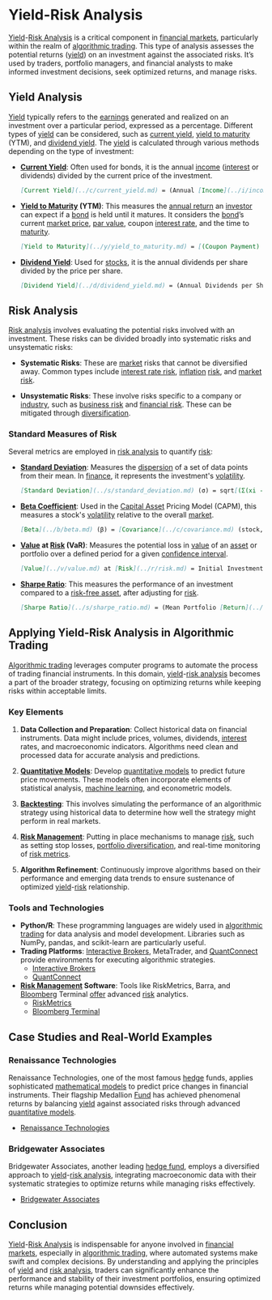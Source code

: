 # Yield-Risk Analysis

[Yield](../y/yield.md)-[Risk Analysis](../r/risk_analysis.md) is a critical component in [financial markets](../f/financial_market.md), particularly within the realm of [algorithmic trading](../a/algorithmic_trading.md). This type of analysis assesses the potential returns ([yield](../y/yield.md)) on an investment against the associated risks. It’s used by traders, portfolio managers, and financial analysts to make informed investment decisions, seek optimized returns, and manage risks.

## Yield Analysis

[Yield](../y/yield.md) typically refers to the [earnings](../e/earnings.md) generated and realized on an investment over a particular period, expressed as a percentage. Different types of [yield](../y/yield.md) can be considered, such as [current yield](../c/current_yield.md), [yield to maturity](../y/yield_to_maturity.md) (YTM), and [dividend yield](../d/dividend_yield.md). The [yield](../y/yield.md) is calculated through various methods depending on the type of investment:

- **[Current Yield](../c/current_yield.md)**: Often used for bonds, it is the annual [income](../i/income.md) ([interest](../i/interest.md) or dividends) divided by the current price of the investment.
    ```markdown
    [Current Yield](../c/current_yield.md) = (Annual [Income](../i/income.md) / Current Price) * 100
    ```

- **[Yield to Maturity](../y/yield_to_maturity.md) (YTM)**: This measures the [annual return](../a/annual_return.md) an [investor](../i/investor.md) can expect if a [bond](../b/bond.md) is held until it matures. It considers the [bond](../b/bond.md)’s current [market price](../m/market_price.md), [par value](../p/par_value.md), coupon [interest rate](../i/interest_rate.md), and the time to [maturity](../m/maturity.md).
    ```markdown
    [Yield to Maturity](../y/yield_to_maturity.md) = [(Coupon Payment) + (([Face Value](../f/face_value.md) - Current Price)/ Years to [Maturity](../m/maturity.md))] / [(Current Price + [Face Value](../f/face_value.md))/2]
    ```

- **[Dividend Yield](../d/dividend_yield.md)**: Used for [stocks](../s/stock.md), it is the annual dividends per share divided by the price per share.
    ```markdown
    [Dividend Yield](../d/dividend_yield.md) = (Annual Dividends per Share / Price per Share) * 100
    ```

## Risk Analysis

[Risk analysis](../r/risk_analysis.md) involves evaluating the potential risks involved with an investment. These risks can be divided broadly into systematic risks and unsystematic risks:

- **Systematic Risks**: These are [market](../m/market.md) risks that cannot be diversified away. Common types include [interest rate risk](../i/interest_rate_risk.md), [inflation](../i/inflation.md) [risk](../r/risk.md), and [market risk](../m/market_risk.md).

- **Unsystematic Risks**: These involve risks specific to a company or [industry](../i/industry.md), such as [business risk](../b/business_risk.md) and [financial risk](../f/financial_risk.md). These can be mitigated through [diversification](../d/diversification.md).

### Standard Measures of Risk

Several metrics are employed in [risk analysis](../r/risk_analysis.md) to quantify [risk](../r/risk.md):

- **[Standard Deviation](../s/standard_deviation.md)**: Measures the [dispersion](../d/dispersion.md) of a set of data points from their mean. In [finance](../f/finance.md), it represents the investment's [volatility](../v/volatility.md).
    ```markdown
    [Standard Deviation](../s/standard_deviation.md) (σ) = sqrt[(Σ(xi - μ)²) / N]
    ```

- **[Beta Coefficient](../b/beta_coefficient.md)**: Used in the [Capital Asset](../c/capital_asset.md) Pricing Model (CAPM), this measures a stock's [volatility](../v/volatility.md) relative to the overall [market](../m/market.md).
    ```markdown
    [Beta](../b/beta.md) (β) = [Covariance](../c/covariance.md) (stock, [market](../m/market.md)) / Variance ([market](../m/market.md))
    ```

- **[Value](../v/value.md) at [Risk](../r/risk.md) (VaR)**: Measures the potential loss in [value](../v/value.md) of an [asset](../a/asset.md) or portfolio over a defined period for a given [confidence interval](../c/confidence_interval.md).
    ```markdown
    [Value](../v/value.md) at [Risk](../r/risk.md) = Initial Investment * Portfolio Deviation * [Z-Score](../z/z-score.md)
    ```

- **[Sharpe Ratio](../s/sharpe_ratio.md)**: This measures the performance of an investment compared to a [risk-free asset](../r/risk-free_asset.md), after adjusting for [risk](../r/risk.md).
    ```markdown
    [Sharpe Ratio](../s/sharpe_ratio.md) = (Mean Portfolio [Return](../r/return.md) - [Risk](../r/risk.md)-Free Rate) / [Standard Deviation](../s/standard_deviation.md) of Portfolio [Return](../r/return.md)
    ```

## Applying Yield-Risk Analysis in Algorithmic Trading

[Algorithmic trading](../a/algorithmic_trading.md) leverages computer programs to automate the process of trading financial instruments. In this domain, [yield](../y/yield.md)-[risk analysis](../r/risk_analysis.md) becomes a part of the broader strategy, focusing on optimizing returns while keeping risks within acceptable limits. 

### Key Elements

1. **Data Collection and Preparation**: Collect historical data on financial instruments. Data might include prices, volumes, dividends, [interest](../i/interest.md) rates, and macroeconomic indicators. Algorithms need clean and processed data for accurate analysis and predictions.

2. **[Quantitative Models](../q/quantitative_models.md)**: Develop [quantitative models](../q/quantitative_models.md) to predict future price movements. These models often incorporate elements of statistical analysis, [machine learning](../m/machine_learning.md), and econometric models.

3. **[Backtesting](../b/backtesting.md)**: This involves simulating the performance of an algorithmic strategy using historical data to determine how well the strategy might perform in real markets.

4. **[Risk Management](../r/risk_management.md)**: Putting in place mechanisms to manage [risk](../r/risk.md), such as setting stop losses, [portfolio diversification](../p/portfolio_diversification.md), and real-time monitoring of [risk metrics](../r/risk_metrics.md).

5. **Algorithm Refinement**: Continuously improve algorithms based on their performance and emerging data trends to ensure sustenance of optimized [yield](../y/yield.md)-[risk](../r/risk.md) relationship.

### Tools and Technologies

- **Python/R**: These programming languages are widely used in [algorithmic trading](../a/algorithmic_trading.md) for data analysis and model development. Libraries such as NumPy, pandas, and scikit-learn are particularly useful.
- **Trading Platforms**: [Interactive Brokers](../i/interactive_brokers.md), MetaTrader, and [QuantConnect](../q/quantconnect.md) provide environments for executing algorithmic strategies.
    - [Interactive Brokers](https://www.interactivebrokers.com)
    - [QuantConnect](https://www.quantconnect.com)
- **[Risk Management](../r/risk_management.md) Software**: Tools like RiskMetrics, Barra, and [Bloomberg](../b/bloomberg.md) Terminal [offer](../o/offer.md) advanced [risk](../r/risk.md) analytics.
    - [RiskMetrics](https://www.msci.com/riskmetrics)
    - [Bloomberg Terminal](https://www.bloomberg.com/professional/solution/bloomberg-terminal/)

## Case Studies and Real-World Examples

### Renaissance Technologies

Renaissance Technologies, one of the most famous [hedge](../h/hedge.md) funds, applies sophisticated [mathematical models](../m/mathematical_models_in_trading.md) to predict price changes in financial instruments. Their flagship Medallion [Fund](../f/fund.md) has achieved phenomenal returns by balancing [yield](../y/yield.md) against associated risks through advanced [quantitative models](../q/quantitative_models.md).
- [Renaissance Technologies](https://www.rentec.com)

### Bridgewater Associates

Bridgewater Associates, another leading [hedge fund](../h/hedge_fund.md), employs a diversified approach to [yield](../y/yield.md)-[risk analysis](../r/risk_analysis.md), integrating macroeconomic data with their systematic strategies to optimize returns while managing risks effectively.
- [Bridgewater Associates](https://www.bridgewater.com)

## Conclusion

[Yield](../y/yield.md)-[Risk Analysis](../r/risk_analysis.md) is indispensable for anyone involved in [financial markets](../f/financial_market.md), especially in [algorithmic trading](../a/algorithmic_trading.md), where automated systems make swift and complex decisions. By understanding and applying the principles of [yield](../y/yield.md) and [risk analysis](../r/risk_analysis.md), traders can significantly enhance the performance and stability of their investment portfolios, ensuring optimized returns while managing potential downsides effectively.